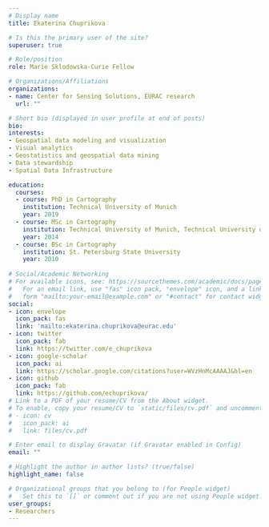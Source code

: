 ```yaml
---
# Display name
title: Ekaterina Chuprikova

# Is this the primary user of the site?
superuser: true

# Role/position
role: Marie Sklodowska-Curie Fellow

# Organizations/Affiliations
organizations:
- name: Center for Sensing Solutions, EURAC research
  url: ""

# Short bio (displayed in user profile at end of posts)
bio: 
interests:
- Geospatial data modeling and visualization 
- Visual analytics 
- Geostatistics and geospatial data mining  
- Data stewardship 
- Spatial Data Infrastructure 

education:
  courses:
  - course: PhD in Cartography
    institution: Technical University of Munich
    year: 2019
  - course: MSc in Cartography
    institution: Technical University of Munich, Technical University of Vienna, Technical University of Dresden
    year: 2014
  - course: BSc in Cartography
    institution: St. Petersburg State University
    year: 2010
    
# Social/Academic Networking
# For available icons, see: https://sourcethemes.com/academic/docs/page-builder/#icons
#   For an email link, use "fas" icon pack, "envelope" icon, and a link in the
#   form "mailto:your-email@example.com" or "#contact" for contact widget.
social:
- icon: envelope
  icon_pack: fas
  link: 'mailto:ekaterina.chuprikova@eurac.edu'
- icon: twitter
  icon_pack: fab
  link: https://twitter.com/e_chuprikova
- icon: google-scholar
  icon_pack: ai
  link: https://scholar.google.com/citations?user=WVzHnMcAAAAJ&hl=en
- icon: github
  icon_pack: fab
  link: https://github.com/echuprikova/
# Link to a PDF of your resume/CV from the About widget.
# To enable, copy your resume/CV to `static/files/cv.pdf` and uncomment the lines below.
# - icon: cv
#   icon_pack: ai
#   link: files/cv.pdf

# Enter email to display Gravatar (if Gravatar enabled in Config)
email: ""

# Highlight the author in author lists? (true/false)
highlight_name: false

# Organizational groups that you belong to (for People widget)
#   Set this to `[]` or comment out if you are not using People widget.
user_groups:
- Researchers
---
```

